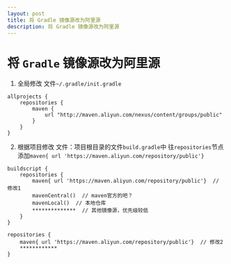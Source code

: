 ```yaml
---
layout: post
title: 将 Gradle 镜像源改为阿里源
description: 将 Gradle 镜像源改为阿里源
---
```

# 将 `Gradle` 镜像源改为阿里源

1. 全局修改
文件`~/.gradle/init.gradle`
```
allprojects {
    repositories {
        maven {
            url "http://maven.aliyun.com/nexus/content/groups/public"
        }
    }
}
```
2. 根据项目修改
文件：项目根目录的文件`build.gradle`中
往`repositories`节点添加`maven{ url 'https://maven.aliyun.com/repository/public'} `
```
buildscript {
    repositories {
        maven{ url 'https://maven.aliyun.com/repository/public'}  // 修改1
        mavenCentral()  // maven官方的吧？
        mavenLocal()  // 本地仓库
        **************  // 其他镜像源，优先级较低
    }
}

repositories {
    maven{ url 'https://maven.aliyun.com/repository/public'}  // 修改2
    ************
}
```
